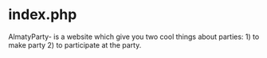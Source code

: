 # index.php
AlmatyParty- is a website which give you two cool things about parties: 1) to make party  2) to participate at the party. 
